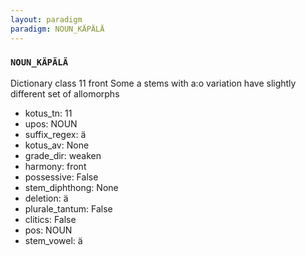 ```yaml
---
layout: paradigm
paradigm: NOUN_KÄPÄLÄ
---
```

### ` NOUN_KÄPÄLÄ `

Dictionary class 11 front Some a stems with a:o variation have slightly different set of allomorphs
* kotus_tn: 11
* upos: NOUN
* suffix_regex: ä
* kotus_av: None
* grade_dir: weaken
* harmony: front
* possessive: False
* stem_diphthong: None
* deletion: ä
* plurale_tantum: False
* clitics: False
* pos: NOUN
* stem_vowel: ä
